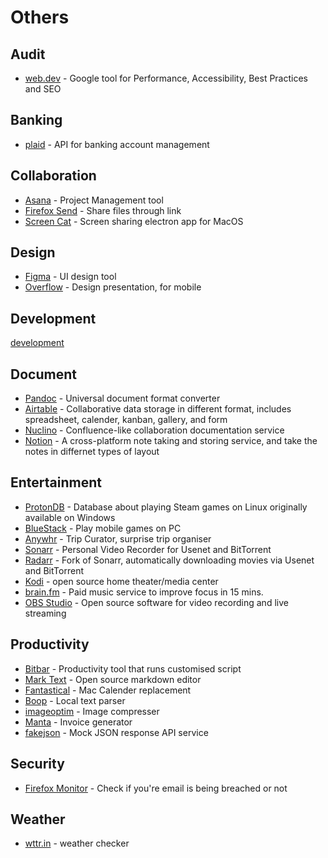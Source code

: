 # Others

## Audit
- [web.dev](https://web.dev/) - Google tool for Performance, Accessibility, Best Practices and SEO

## Banking
- [plaid](https://plaid.com/) - API for banking account management

## Collaboration
- [Asana](https://asana.com/) - Project Management tool 
- [Firefox Send](https://send.firefox.com/) - Share files through link 
- [Screen Cat](https://github.com/maxogden/screencat) - Screen sharing electron app for MacOS 

## Design

- [Figma](https://www.figma.com/) - UI design tool
- [Overflow](https://overflow.io/) - Design presentation, for mobile 

## Development
[development](./development.md)

## Document

- [Pandoc](https://pandoc.org/) - Universal document format converter
- [Airtable](https://airtable.com/) - Collaborative data storage in different format, includes spreadsheet, calender, kanban, gallery, and form
- [Nuclino](https://www.nuclino.com/) - Confluence-like collaboration documentation service
- [Notion](https://www.notion.so/) - A cross-platform note taking and storing service, and take the notes in differnet types of layout

## Entertainment

- [ProtonDB](https://www.protondb.com/) - Database about playing Steam games on Linux originally available on Windows
- [BlueStack](https://www.bluestacks.com/tw/index.html) - Play mobile games on PC
- [Anywhr](https://www.anywhr.co/) - Trip Curator, surprise trip organiser 
- [Sonarr](https://github.com/Sonarr/Sonarr) - Personal Video Recorder for Usenet and BitTorrent 
- [Radarr](https://github.com/Radarr/Radarr) - Fork of Sonarr, automatically downloading movies via Usenet and BitTorrent 
- [Kodi](https://github.com/xbmc/xbmc) - open source home theater/media center 
- [brain.fm](https://brain.fm/) - Paid music service to improve focus in 15 mins. 
- [OBS Studio](https://obsproject.com/) - Open source software for video recording and live streaming

## Productivity

- [Bitbar](https://github.com/matryer/bitbar) - Productivity tool that runs customised script
- [Mark Text](https://github.com/marktext/marktext/) - Open source markdown editor
- [Fantastical](https://flexibits.com/fantastical) - Mac Calender replacement
- [Boop](https://boop.okat.best/) - Local text parser
- [imageoptim](https://imageoptim.com/mac) - Image compresser
- [Manta](https://github.com/hql287/Manta) - Invoice generator
- [fakejson](https://fakejson.com/) - Mock JSON response API service

## Security
- [Firefox Monitor](https://monitor.firefox.com/) - Check if you're email is being breached or not 

## Weather
- [wttr.in](https://github.com/chubin/wttr.in) - weather checker